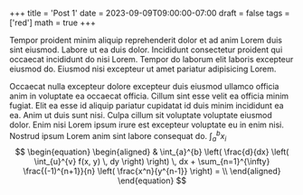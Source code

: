 +++
title = 'Post 1'
date = 2023-09-09T09:00:00-07:00
draft = false
tags = ['red']
math = true
+++

Tempor proident minim aliquip reprehenderit dolor et ad anim Lorem duis sint eiusmod. Labore ut ea duis dolor. Incididunt consectetur proident qui occaecat incididunt do nisi Lorem. Tempor do laborum elit laboris excepteur eiusmod do. Eiusmod nisi excepteur ut amet pariatur adipisicing Lorem.

Occaecat nulla excepteur dolore excepteur duis eiusmod ullamco officia anim in voluptate ea occaecat officia. Cillum sint esse velit ea officia minim fugiat. Elit ea esse id aliquip pariatur cupidatat id duis minim incididunt ea ea. Anim ut duis sunt nisi. Culpa cillum sit voluptate voluptate eiusmod dolor. Enim nisi Lorem ipsum irure est excepteur voluptate eu in enim nisi. Nostrud ipsum Lorem anim sint labore consequat do. $\int_{a}^{b}x_{i}$
$$ \begin{equation}
\begin{aligned}
& \int_{a}^{b} \left( \frac{d}{dx} \left( \int_{u}^{v} f(x, y) \, dy \right) \right) \, dx + \sum_{n=1}^{\infty} \frac{(-1)^{n+1}}{n} \left( \frac{x^n}{y^{n-1}} \right) = \\
\end{aligned}
\end{equation} $$
